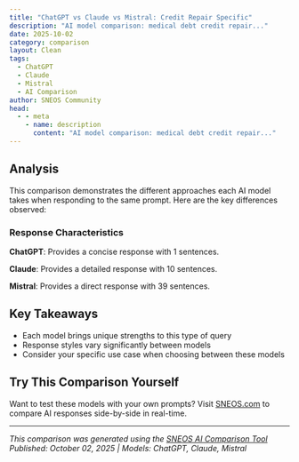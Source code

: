 ```yaml
---
title: "ChatGPT vs Claude vs Mistral: Credit Repair Specific"
description: "AI model comparison: medical debt credit repair..."
date: 2025-10-02
category: comparison
layout: Clean
tags:
  - ChatGPT
  - Claude
  - Mistral
  - AI Comparison
author: SNEOS Community
head:
  - - meta
    - name: description
      content: "AI model comparison: medical debt credit repair..."
---
```


<ChatComparison
  title="ChatGPT vs Claude vs Mistral: Credit Repair Specific"
  prompt="medical debt credit repair"
  :responses='{
    "ChatGPT": "Error calling OpenAI API.",
    "Claude": "Here\u0027s a comprehensive guide to repairing credit damaged by medical debt:\n\n## Immediate Steps\n\n**1. Verify the Debts**\n- Request detailed records from healthcare providers\n- Check for billing errors, duplicate charges, or incorrect amounts\n- Ensure services were actually received\n\n**2. Review Your Credit Reports**\n- Get free reports from all three bureaus (Experian, Equifax, TransUnion)\n- Look for medical collections accounts\n- Check dates and amounts for accuracy\n\n## Dispute Strategies\n\n**3. Challenge Inaccurate Information**\n- File disputes for any incorrect medical debts\n- Provide documentation supporting your claims\n- Follow up in writing with credit bureaus\n\n**4. Request Debt Validation**\n- Send certified letters to collection agencies\n- Demand proof they own the debt and can collect it\n- Challenge them to provide complete medical records (they often can\u0027t due to HIPAA)\n\n## Negotiation Tactics\n\n**5. Contact Healthcare Providers**\n- Negotiate payment plans or reduced amounts\n- Ask about financial hardship programs\n- Get agreements in writing before paying\n\n**6. Work with Collection Agencies**\n- Negotiate \u0022pay-for-delete\u0022 agreements\n- Offer lump-sum settlements (often 20-50% of balance)\n- Get all agreements in writing before paying\n\n## Legal Protections\n\n**7. Know Your Rights**\n- Medical debts under $500 are often not reported\n- Paid medical collections have less credit impact\n- Some states have additional protections\n\n**8. Consider Professional Help**\n- Credit counseling services (non-profit)\n- Patient advocates for hospital bills\n- Consumer protection attorneys for complex cases\n\n## Prevention Going Forward\n\n**9. Insurance and Billing**\n- Understand your coverage before procedures\n- Request itemized bills\n- Appeal denied insurance claims\n- Set up payment plans before bills go to collections\n\nWould you like me to elaborate on any of these strategies or discuss your specific situation?",
    "Mistral": "Medical debt can significantly impact your credit score, but there are steps you can take to repair your credit. Here are some strategies to help you address medical debt and improve your credit:\n\n### 1. **Verify the Debt**\n   - **Request Validation:** If you receive a collection notice, request debt validation from the collection agency. They must provide proof that the debt is valid and belongs to you.\n   - **Check for Errors:** Ensure that the debt is accurate and that you actually owe the amount claimed.\n\n### 2. **Negotiate with the Collection Agency**\n   - **Pay for Delete:** Some collection agencies may agree to remove the collection account from your credit report if you pay the debt in full. Get this agreement in writing before making any payments.\n   - **Settlement:** Negotiate a settlement for less than the full amount. Be aware that settling for less may still leave a negative mark on your credit report.\n\n### 3. **Pay Off the Debt**\n   - **Payment Plan:** If you can\u0027t pay the debt in full, negotiate a payment plan. Make sure to get the terms in writing.\n   - **Lump Sum Payment:** If possible, pay off the debt in a lump sum to avoid additional interest and fees.\n\n### 4. **Dispute Inaccuracies**\n   - **Credit Report Dispute:** If the medical debt is reported incorrectly on your credit report, file a dispute with the credit bureaus (Equifax, Experian, and TransUnion).\n   - **Follow Up:** Ensure that any inaccuracies are corrected and that the debt is removed if it is not valid.\n\n### 5. **Seek Professional Help**\n   - **Credit Counseling:** Consider working with a non-profit credit counseling agency. They can provide guidance and help you create a plan to manage your debt.\n   - **Legal Assistance:** If the debt is particularly complex or if you believe you\u0027ve been wrongly billed, consult with a consumer rights attorney.\n\n### 6. **Build Positive Credit**\n   - **Secured Credit Card:** Use a secured credit card to build positive credit history. Make sure to pay off the balance in full each month.\n   - **Credit-Builder Loan:** Consider a credit-builder loan, which is designed to help you build credit by making regular payments.\n\n### 7. **Monitor Your Credit**\n   - **Regular Checks:** Regularly check your credit report to ensure that the medical debt is being reported accurately and that any disputes have been resolved.\n   - **Credit Monitoring Services:** Use credit monitoring services to keep track of changes to your credit report.\n\n### 8. **Educate Yourself**\n   - **Understand Credit Scoring:** Learn how credit scoring works and what factors influence your credit score.\n   - **Stay Informed:** Stay informed about changes in credit reporting laws and regulations that may affect medical debt.\n\n### 9. **Communicate with Creditors**\n   - **Stay in Touch:** Keep open lines of communication with your creditors. Let them know if you\u0027re facing financial difficulties and work with them to find a solution.\n   - **Document Everything:** Keep detailed records of all communications and agreements.\n\n### 10. **Be Patient**\n   - **Time Heals:** Negative marks from medical debt can stay on your credit report for up to seven years, but their impact diminishes over time.\n   - **Consistent Effort:** Consistent effort in managing your debt and building positive credit will eventually lead to an improved credit score.\n\nBy taking these steps, you can work towards repairing your credit and minimizing the impact of medical debt on your financial health."
  }'
  published-date="12:06"
/>

## Analysis

This comparison demonstrates the different approaches each AI model takes when responding to the same prompt. Here are the key differences observed:

### Response Characteristics

**ChatGPT**: Provides a concise response with 1 sentences. 

**Claude**: Provides a detailed response with 10 sentences. 

**Mistral**: Provides a direct response with 39 sentences. 

## Key Takeaways

- Each model brings unique strengths to this type of query
- Response styles vary significantly between models
- Consider your specific use case when choosing between these models

## Try This Comparison Yourself

Want to test these models with your own prompts? Visit [SNEOS.com](https://sneos.com) to compare AI responses side-by-side in real-time.

---

*This comparison was generated using the [SNEOS AI Comparison Tool](https://sneos.com)*
*Published: October 02, 2025 | Models: ChatGPT, Claude, Mistral*
